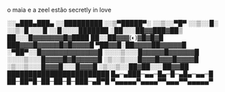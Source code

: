 o maia e a zeel estão secretly in love


░░▄███▄███▄
░░█████████
░░▒▀█████▀░
░░▒░░▀█▀
░░▒░░█░
░░▒░█
░░░█
░░█░░░░███████
░██░░░██▓▓███▓██▒
██░░░█▓▓▓▓▓▓▓█▓████
██░░██▓▓▓(◐)▓█▓█▓█
███▓▓▓█▓▓▓▓▓█▓█▓▓▓▓█
▀██▓▓█░██▓▓▓▓██▓▓▓▓▓█
░▀██▀░░█▓▓▓▓▓▓▓▓▓▓▓▓▓█
░░░░▒░░░█▓▓▓▓▓█▓▓▓▓▓▓█
░░░░▒░░░█▓▓▓▓█▓█▓▓▓▓▓█
░▒░░▒░░░█▓▓▓█▓▓▓█▓▓▓▓█
░▒░░▒░░░█▓▓▓█░░░█▓▓▓█
░▒░░▒░░██▓██░░░██▓▓██
████████████████████████
█▄─▄███─▄▄─█▄─█─▄█▄─▄▄─█
██─██▀█─██─██─█─███─▄█▀█
▀▄▄▄▄▄▀▄▄▄▄▀▀▄▄▄▀▀▄▄▄▄▄▀

